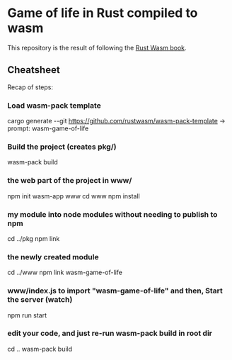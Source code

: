 # Game of life in Rust compiled to wasm

This repository is the result of following the [Rust Wasm book][book].

[book]: https://rustwasm.github.io/docs.html

## Cheatsheet

Recap of steps:

### Load wasm-pack template

cargo generate --git https://github.com/rustwasm/wasm-pack-template
-> prompt: wasm-game-of-life

### Build the project (creates pkg/)

wasm-pack build

### the web part of the project in www/

npm init wasm-app www
cd www
npm install

### my module into node modules without needing to publish to npm

cd ../pkg
npm link

### the newly created module

cd ../www
npm link wasm-game-of-life

### www/index.js to import "wasm-game-of-life" and then, Start the server (watch)

npm run start

### edit your code, and just re-run wasm-pack build in root dir

cd ..
wasm-pack build
